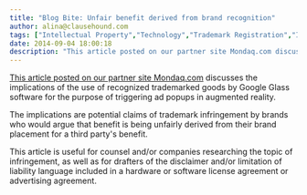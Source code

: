 ```yaml
---
title: "Blog Bite: Unfair benefit derived from brand recognition"
author: alina@clausehound.com
tags: ["Intellectual Property","Technology","Trademark Registration","IP Transfer","Blog Bites","Mondaq","UK"]
date: 2014-09-04 18:00:18
description: "This article posted on our partner site Mondaq.com discusses the implications of the use of recognized trademarked goods by Google Glass software for the purpose of triggering ad popups in augmented..."
---
```


[This article posted on our partner site Mondaq.com](http://www.mondaq.com/x/331522/Trademark/How+Does+IP+Law+Affect+The+Technology+In+Google+Glass) discusses the implications of the use of recognized trademarked goods by Google Glass software for the purpose of triggering ad popups in augmented reality.

The implications are potential claims of trademark infringement by brands who would argue that benefit is being unfairly derived from their brand placement for a third party's benefit.

This article is useful for counsel and/or companies researching the topic of infringement, as well as for drafters of the disclaimer and/or limitation of liability language included in a hardware or software license agreement or advertising agreement.
